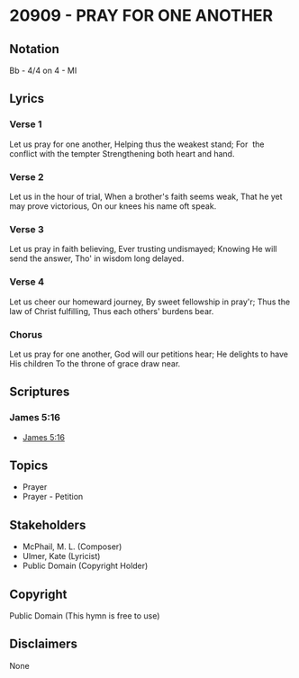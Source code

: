 # 20909 - PRAY FOR ONE ANOTHER

## Notation

Bb - 4/4 on 4 - MI

## Lyrics

### Verse 1

Let us pray for one another, Helping thus the weakest stand; For  the conflict with the tempter Strengthening both heart and hand.

### Verse 2

Let us in the hour of trial, When a brother's faith seems weak, That he yet may prove victorious, On our knees his name oft speak.

### Verse 3

Let us pray in faith believing, Ever trusting undismayed; Knowing He will send the answer, Tho' in wisdom long delayed.

### Verse 4

Let us cheer our homeward journey, By sweet fellowship in pray'r; Thus the law of Christ fulfilling, Thus each others' burdens bear.

### Chorus

Let us pray for one another, God will our petitions hear; He delights to have His children To the throne of grace draw near.


## Scriptures

### James 5:16

- [James 5:16](https://www.biblegateway.com/passage/?search=James%205%3A16)


## Topics

- Prayer
- Prayer - Petition

## Stakeholders

- McPhail, M. L. (Composer)
- Ulmer, Kate (Lyricist)
- Public Domain (Copyright Holder)

## Copyright

Public Domain
(This hymn is free to use)

## Disclaimers

None

